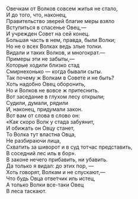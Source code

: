 Овечкам от Волков совсем житья не стало,  
И до того, что, наконец,  
Правительство зверей благие меры взяло  
Вступиться в спасенье Овец,—  
И учрежден Совет на сей конец.  
Большая часть в нем, правда, были Волки;  
Но не о всех Волках ведь злые толки.  
Видали и таких Волков, и многократ.—  
Примеры эти не забыты,—  
Которые ходили близко стад  
Смирнехонько — когда бывали сыты.  
Так почему ж Волкам в Совете и не быть?  
Хоть надобно Овец оборонить,  
Но и Волков не вовсе ж притеснить.  
Вот заседание в глухом лесу открыли;  
Судили, думали, рядили  
И, наконец, придумали закон.  
Вот вам от слова в слово он:  
«Как скоро Волк у стада забуянит,  
И обижать он Овцу станет,  
То Волка тут властна Овца,  
Не разбираючи лица,  
Схватить за шиворот и в суд тотчас представить,  
В соседний лес иль в бор».  
В законе нечего прибавить, ни убавить.  
Да только я видал: до этих пор, —  
Хоть говорят, Волкам и не спускают,—  
Что будь Овца ответчик иль истец,  
А только Волки все-таки Овец  
В леса таскают.